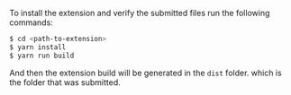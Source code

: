 To install the extension and verify the submitted files run the following commands:

```bash
$ cd <path-to-extension>
$ yarn install
$ yarn run build
```

And then the extension build will be generated in the `dist` folder.
which is the folder that was submitted.
